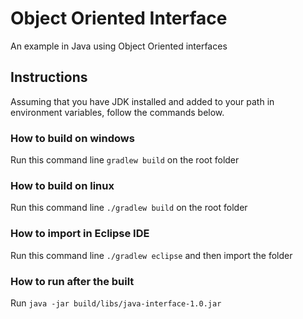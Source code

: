# Object Oriented Interface

An example in Java using Object Oriented interfaces

## Instructions

Assuming that you have JDK installed and added to your path in environment variables, follow the commands below.

### How to build on windows

Run this command line ```gradlew build``` on the root folder

### How to build on linux

Run this command line ```./gradlew build``` on the root folder

### How to import in Eclipse IDE

Run this command line ```./gradlew eclipse``` and then import the folder

### How to run after the built

Run ```java -jar build/libs/java-interface-1.0.jar```
